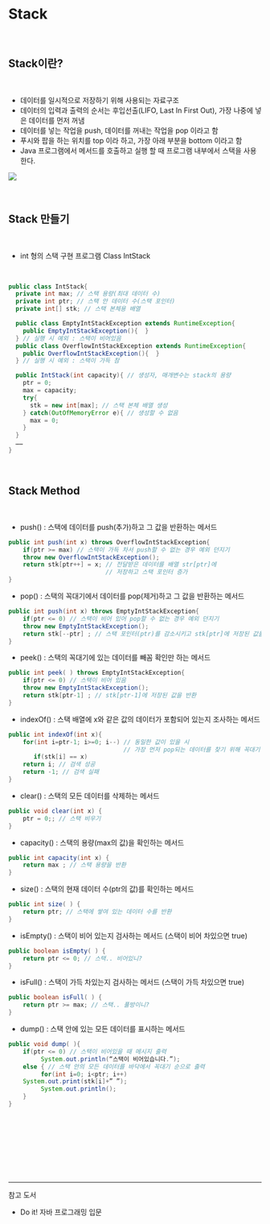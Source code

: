 #  Stack


<br/>

##  Stack이란?

<br/>


- 데이터를 일시적으로 저장하기 위해 사용되는 자료구조
- 데이터의 입력과 출력의 순서는 후입선출(LIFO, Last In First Out), 가장 나중에 넣은 데이터를 먼저 꺼냄
- 데이터를 넣는 작업을 push, 데이터를 꺼내는 작업을 pop 이라고 함
- 푸시와 팝을 하는 위치를 top 이라 하고, 가장 아래 부분을 bottom 이라고 함
- Java 프로그램에서 메서드를 호출하고 실행 할 때 프로그램 내부에서 스택을 사용한다.


![](https://images.velog.io/images/cham/post/7d344393-484a-43fb-90eb-034bd33d5ff3/image.png)


<br/>

## Stack 만들기

  
<br/>


- int 형의 스택 구현 프로그램 Class IntStack 

<br/>

```java
public class IntStack{
  private int max; // 스택 용량(최대 데이터 수)
  private int ptr; // 스택 안 데이터 수(스택 포인터)
  private int[] stk; // 스택 본체용 배열

  public class EmptyIntStackException extends RuntimeException{
	public EmptyIntStackException(){  }
  } // 실행 시 예외 : 스택이 비어있음
  public class OverflowIntStackException extends RuntimeException{
	public OverflowIntStackException(){  }
  } // 실행 시 예외 : 스택이 가득 참

  public IntStack(int capacity){ // 생성자, 매개변수는 stack의 용량
 	ptr = 0; 
	max = capacity;
	try{
	  stk = new int[max]; // 스택 본체 배열 생성
	} catch(OutOfMemoryError e){ // 생성할 수 없음
	  max = 0;
	}
  }
  ……
}

```


<br/>

##  Stack Method

  
<br/>


- push() : 스택에 데이터를 push(추가)하고 그 값을 반환하는 메서드


```java
public int push(int x) throws OverflowIntStackException{
    if(ptr >= max) // 스택이 가득 차서 push할 수 없는 경우 예외 던지기
	throw new OverflowIntStackException();
    return stk[ptr++] = x; // 전달받은 데이터를 배열 str[ptr]에 
                           // 저장하고 스택 포인터 증가     
}
```


- pop() : 스택의 꼭대기에서 데이터를 pop(제거)하고 그 값을 반환하는 메서드


```java
public int push(int x) throws EmptyIntStackException{
    if(ptr <= 0) // 스택이 비어 있어 pop할 수 없는 경우 예외 던지기
	throw new EmptyIntStackException();
    return stk[--ptr] ; // 스택 포인터(ptr)를 감소시키고 stk[ptr]에 저장된 값을 반환    
}

```

- peek() : 스택의 꼭대기에 있는 데이터를 빼꼼 확인만 하는 메서드

```java
public int peek( ) throws EmptyIntStackException{
    if(ptr <= 0) // 스택이 비어 있음
	throw new EmptyIntStackException();
    return stk[ptr-1] ; // stk[ptr-1]에 저장된 값을 반환    
}
```

- indexOf() : 스택 배열에 x와 같은 값의 데이터가 포함되어 있는지 조사하는 메서드


```java
public int indexOf(int x){
    for(int i=ptr-1; i>=0; i--) // 동일한 값이 있을 시 
                                // 가장 먼저 pop되는 데이터를 찾기 위해 꼭대기 쪽부터 스캔
       if(stk[i] == x) 
	return i; // 검색 성공
    return -1; // 검색 실패
}

```


- clear() : 스택의 모든 데이터를 삭제하는 메서드

```java
public void clear(int x) {
    ptr = 0;; // 스택 비우기
}


```


- capacity() : 스택의 용량(max의 값)을 확인하는 메서드

```java
public int capacity(int x) {
    return max ; // 스택 용량을 반환
}


```


- size() : 스택의 현재 데이터 수(ptr의 값)를 확인하는 메서드

```java
public int size( ) {
    return ptr; // 스택에 쌓여 있는 데이터 수를 반환
}

```


- isEmpty() : 스택이 비어 있는지 검사하는 메서드 (스택이 비어 차있으면 true)

```java
public boolean isEmpty( ) {
    return ptr <= 0; // 스택.. 비어있니?
}

```


- isFull() : 스택이 가득 차있는지 검사하는 메서드 (스택이 가득 차있으면 true)

```java
public boolean isFull( ) {
    return ptr >= max; // 스택.. 풀방이니?
}

```


- dump() : 스택 안에 있는 모든 데이터를 표시하는 메서드

```java
public void dump( ){
    if(ptr <= 0) // 스택이 비어있을 때 메시지 출력
         System.out.println(“스택이 비어있습니다.”); 
    else { // 스택 안의 모든 데이터를 바닥에서 꼭대기 순으로 출력
         for(int i=0; i<ptr; i++)
	System.out.print(stk[i]+” ”);
         System.out.println();
    }
}

```





<br/><br/><br/><br/><br/><br/><br/>

---
참고 도서
- Do it! 자바 프로그래밍 입문
